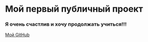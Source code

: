 # Мой первый публичный проект

### Я очень счастлив и хочу продолжать учиться!!!

[Мой GitHub](https://github.com/Alexlink7/join-job?tab=readme-ov-file#readme)